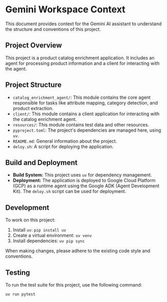# Gemini Workspace Context

This document provides context for the Gemini AI assistant to understand the structure and conventions of this project.

## Project Overview

This project is a product catalog enrichment application. It includes an agent for processing product information and a client for interacting with the agent.

## Project Structure

- `catalog_enrichment_agent/`: This module contains the core agent responsible for tasks like attribute mapping, category detection, and product extraction.
- `client/`: This module contains a client application for interacting with the catalog enrichment agent.
- `resources/`: This module contains test data and other resources.
- `pyproject.toml`: The project's dependencies are managed here, using `uv`.
- `README.md`: General information about the project.
- `deloy.sh`: A script for deploying the application.

## Build and Deployment

- **Build System:** This project uses `uv` for dependency management.
- **Deployment:** The application is deployed to Google Cloud Platform (GCP) as a runtime agent using the Google ADK (Agent Development Kit). The `deloy.sh` script can be used for deployment.

## Development

To work on this project:

1.  Install `uv`: `pip install uv`
2.  Create a virtual environment: `uv venv`
3.  Install dependencies: `uv pip sync`

When making changes, please adhere to the existing code style and conventions.

## Testing

To run the test suite for this project, use the following command:

```bash
uv run pytest
```